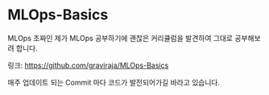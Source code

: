 # MLOps-Basics

MLOps 초짜인 제가 MLOps 공부하기에 괜찮은 커리큘럼을 발견하여 그대로 공부해보려 합니다. 

링크: https://github.com/graviraja/MLOps-Basics 

매주 업데이트 되는 Commit 마다 코드가 발전되어가길 바라고 있습니다.